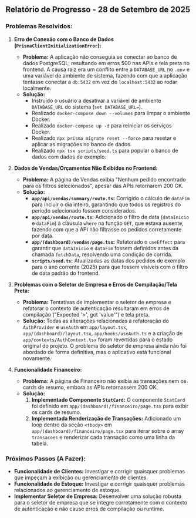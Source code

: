 ## Relatório de Progresso - 28 de Setembro de 2025

### Problemas Resolvidos:

1.  **Erro de Conexão com o Banco de Dados (`PrismaClientInitializationError`):**
    *   **Problema:** A aplicação não conseguia se conectar ao banco de dados PostgreSQL, resultando em erros 500 nas APIs e tela preta no frontend. A causa raiz era um conflito entre a `DATABASE_URL` no `.env` e uma variável de ambiente de sistema, fazendo com que a aplicação tentasse conectar a `db:5432` em vez de `localhost:5432` ao rodar localmente.
    *   **Solução:**
        *   Instruído o usuário a desativar a variável de ambiente `DATABASE_URL` do sistema (`set DATABASE_URL=`).
        *   Realizado `docker-compose down --volumes` para limpar o ambiente Docker.
        *   Realizado `docker-compose up -d` para reiniciar os serviços Docker.
        *   Realizado `npx prisma migrate reset --force` para resetar e aplicar as migrações no banco de dados.
        *   Realizado `npx tsx scripts/seed.ts` para popular o banco de dados com dados de exemplo.

2.  **Dados de Vendas/Orçamentos Não Exibidos no Frontend:**
    *   **Problema:** A página de Vendas exibia "Nenhum pedido encontrado para os filtros selecionados", apesar das APIs retornarem 200 OK.
    *   **Solução:**
        *   **`app/api/vendas/summary/route.ts`:** Corrigido o cálculo de `dataFim` para incluir o dia inteiro, garantindo que todos os registros do período selecionado fossem considerados.
        *   **`app/api/vendas/route.ts`:** Adicionado o filtro de data (`dataInicio` e `dataFim`) à cláusula `where` na função `GET`, que estava ausente, fazendo com que a API não filtrasse os pedidos corretamente por data.
        *   **`app/(dashboard)/vendas/page.tsx`:** Refatorado o `useEffect` para garantir que `dataInicio` e `dataFim` fossem definidos antes da chamada `fetchData`, resolvendo uma condição de corrida.
        *   **`scripts/seed.ts`:** Atualizadas as datas dos pedidos de exemplo para o ano corrente (2025) para que fossem visíveis com o filtro de data padrão do frontend.

3.  **Problemas com o Seletor de Empresa e Erros de Compilação/Tela Preta:**
    *   **Problema:** Tentativas de implementar o seletor de empresa e refatorar o contexto de autenticação resultaram em erros de compilação ("Expected '>', got 'value'") e tela preta.
    *   **Solução:** Todas as alterações relacionadas à refatoração do `AuthProvider` e `useAuth` em `app/layout.tsx`, `app/(dashboard)/layout.tsx`, `app/hooks/useAuth.ts` e a criação de `app/contexts/AuthContext.tsx` foram revertidas para o estado original do projeto. O problema do seletor de empresa ainda não foi abordado de forma definitiva, mas o aplicativo está funcional novamente.

4.  **Funcionalidade Financeiro:**
    *   **Problema:** A página de Financeiro não exibia as transações nem os cards de resumo, embora as APIs retornassem 200 OK.
    *   **Solução:**
        1.  **Implementado Componente `StatCard`:** O componente `StatCard` foi definido em `app/(dashboard)/financeiro/page.tsx` para exibir os cards de resumo.
        2.  **Implementada Renderização de Transações:** Adicionado um loop dentro da seção `<tbody>` em `app/(dashboard)/financeiro/page.tsx` para iterar sobre o array `transacoes` e renderizar cada transação como uma linha da tabela.

### Próximos Passos (A Fazer):

*   **Funcionalidade de Clientes:** Investigar e corrigir quaisquer problemas que impeçam a exibição ou gerenciamento de clientes.
*   **Funcionalidade de Estoque:** Investigar e corrigir quaisquer problemas relacionados ao gerenciamento de estoque.
*   **Implementar Seletor de Empresa:** Desenvolver uma solução robusta para o seletor de empresa que se integre corretamente com o contexto de autenticação e não cause erros de compilação ou runtime.